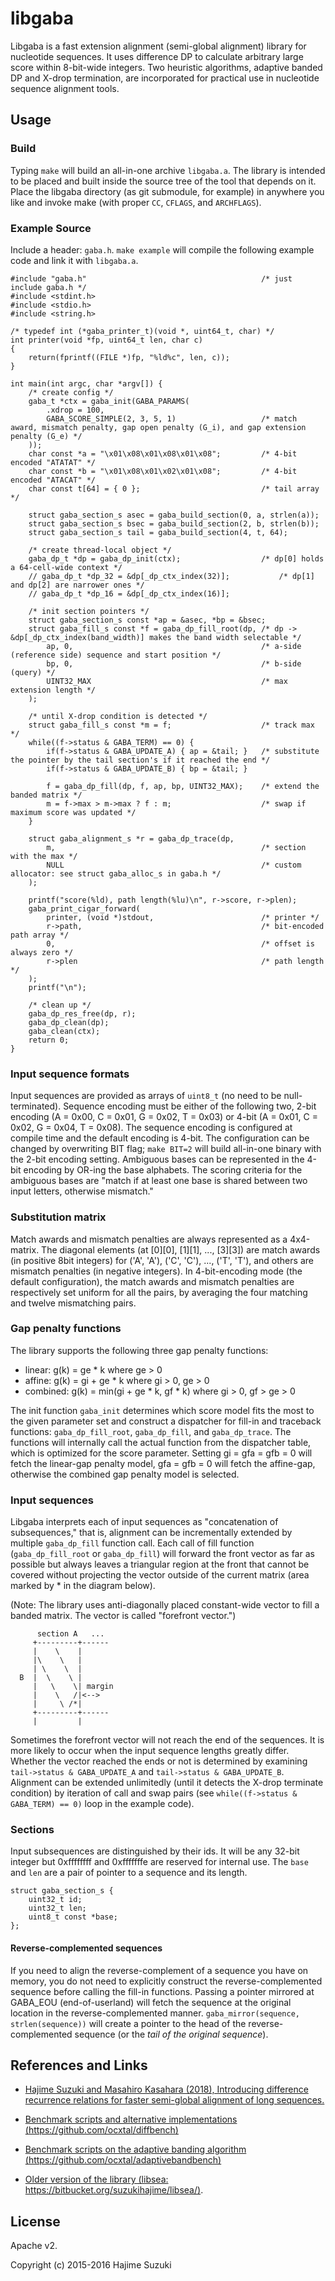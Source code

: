 # libgaba

Libgaba is a fast extension alignment (semi-global alignment) library for nucleotide sequences. It uses difference DP to calculate arbitrary large score within 8-bit-wide integers. Two heuristic algorithms, adaptive banded DP and X-drop termination, are incorporated for practical use in nucleotide sequence alignment tools.

## Usage

### Build

Typing `make` will build an all-in-one archive `libgaba.a`. The library is intended to be placed and built inside the source tree of the tool that depends on it. Place the libgaba directory (as git submodule, for example) in anywhere you like and invoke make (with proper `CC`, `CFLAGS`, and `ARCHFLAGS`).


### Example Source

Include a header: `gaba.h`. `make example` will compile the following example code and link it with `libgaba.a`.

```
#include "gaba.h"										/* just include gaba.h */
#include <stdint.h>
#include <stdio.h>
#include <string.h>

/* typedef int (*gaba_printer_t)(void *, uint64_t, char) */
int printer(void *fp, uint64_t len, char c)
{
	return(fprintf((FILE *)fp, "%ld%c", len, c));
}

int main(int argc, char *argv[]) {
	/* create config */
	gaba_t *ctx = gaba_init(GABA_PARAMS(
		.xdrop = 100,
		GABA_SCORE_SIMPLE(2, 3, 5, 1)					/* match award, mismatch penalty, gap open penalty (G_i), and gap extension penalty (G_e) */
	));
	char const *a = "\x01\x08\x01\x08\x01\x08";			/* 4-bit encoded "ATATAT" */
	char const *b = "\x01\x08\x01\x02\x01\x08";			/* 4-bit encoded "ATACAT" */
	char const t[64] = { 0 };							/* tail array */

	struct gaba_section_s asec = gaba_build_section(0, a, strlen(a));
	struct gaba_section_s bsec = gaba_build_section(2, b, strlen(b));
	struct gaba_section_s tail = gaba_build_section(4, t, 64);

	/* create thread-local object */
	gaba_dp_t *dp = gaba_dp_init(ctx);					/* dp[0] holds a 64-cell-wide context */
	// gaba_dp_t *dp_32 = &dp[_dp_ctx_index(32)];			/* dp[1] and dp[2] are narrower ones */
	// gaba_dp_t *dp_16 = &dp[_dp_ctx_index(16)];

	/* init section pointers */
	struct gaba_section_s const *ap = &asec, *bp = &bsec;
	struct gaba_fill_s const *f = gaba_dp_fill_root(dp,	/* dp -> &dp[_dp_ctx_index(band_width)] makes the band width selectable */
		ap, 0,											/* a-side (reference side) sequence and start position */
		bp, 0,											/* b-side (query) */
		UINT32_MAX										/* max extension length */
	);

	/* until X-drop condition is detected */
	struct gaba_fill_s const *m = f;					/* track max */
	while((f->status & GABA_TERM) == 0) {
		if(f->status & GABA_UPDATE_A) { ap = &tail; }	/* substitute the pointer by the tail section's if it reached the end */
		if(f->status & GABA_UPDATE_B) { bp = &tail; }

		f = gaba_dp_fill(dp, f, ap, bp, UINT32_MAX);	/* extend the banded matrix */
		m = f->max > m->max ? f : m;					/* swap if maximum score was updated */
	}

	struct gaba_alignment_s *r = gaba_dp_trace(dp,
		m,												/* section with the max */
		NULL											/* custom allocator: see struct gaba_alloc_s in gaba.h */
	);

	printf("score(%ld), path length(%lu)\n", r->score, r->plen);
	gaba_print_cigar_forward(
		printer, (void *)stdout,						/* printer */
		r->path,										/* bit-encoded path array */
		0,												/* offset is always zero */
		r->plen											/* path length */
	);
	printf("\n");

	/* clean up */
	gaba_dp_res_free(dp, r);
	gaba_dp_clean(dp);
	gaba_clean(ctx);
	return 0;
}
```

### Input sequence formats

Input sequences are provided as arrays of `uint8_t` (no need to be null-terminated). Sequence encoding must be either of the following two, 2-bit encoding (A = 0x00, C = 0x01, G = 0x02, T = 0x03) or 4-bit (A = 0x01, C = 0x02, G = 0x04, T = 0x08). The sequence encoding is configured at compile time and the default encoding is 4-bit. The configuration can be changed by overwriting BIT flag; `make BIT=2` will build all-in-one binary with the 2-bit encoding setting. Ambiguous bases can be represented in the 4-bit encoding by OR-ing the base alphabets. The scoring criteria for the ambiguous bases are "match if at least one base is shared between two input letters, otherwise mismatch."

### Substitution matrix

Match awards and mismatch penalties are always represented as a 4x4-matrix. The diagonal elements (at [0][0], [1][1], ..., [3][3]) are match awards (in positive 8bit integers) for ('A', 'A'), ('C', 'C'), ..., ('T', 'T'), and others are mismatch penalties (in negative integers). In 4-bit-encoding mode (the default configuration), the match awards and mismatch penalties are respectively set uniform for all the pairs, by averaging the four matching and twelve mismatching pairs.

### Gap penalty functions

The library supports the following three gap penalty functions:

* linear:   g(k) =          ge * k          where              ge > 0
* affine:   g(k) =     gi + ge * k          where gi > 0,      ge > 0
* combined: g(k) = min(gi + ge * k, gf * k) where gi > 0, gf > ge > 0

The init function `gaba_init` determines which score model fits the most to the given parameter set and construct a dispatcher for fill-in and traceback functions: `gaba_dp_fill_root`, `gaba_dp_fill`, and `gaba_dp_trace`. The functions will internally call the actual function from the dispatcher table, which is optimized for the score parameter. Setting gi = gfa = gfb = 0 will fetch the linear-gap penalty model, gfa = gfb = 0 will fetch the affine-gap, otherwise the combined gap penalty model is selected.

### Input sequences

Libgaba interprets each of input sequences as "concatenation of subsequences," that is, alignment can be incrementally extended by multiple `gaba_dp_fill` function call. Each call of fill function (`gaba_dp_fill_root` or `gaba_dp_fill`) will forward the front vector as far as possible but always leaves a triangular region at the front that cannot be covered without projecting the vector outside of the current matrix (area marked by * in the diagram below).

(Note: The library uses anti-diagonally placed constant-wide vector to fill a banded matrix. The vector is called "forefront vector.")

```
      section A   ...
     +---------+------
     |    \    |
     |\    \   |
     | \    \  |
  B  |  \    \ |
     |   \    \| margin
     |    \   /|<-->
     |     \ /*|
     +---------+------
     |         |
```


Sometimes the forefront vector will not reach the end of the sequences. It is more likely to occur when the input sequence lengths greatly differ. Whether the vector reached the ends or not is determined by examining `tail->status & GABA_UPDATE_A` and `tail->status & GABA_UPDATE_B`. Alignment can be extended unlimitedly (until it detects the X-drop terminate condition) by iteration of call and swap pairs (see `while((f->status & GABA_TERM) == 0)` loop in the example code).

### Sections

Input subsequences are distinguished by their ids. It will be any 32-bit integer but 0xffffffff and 0xfffffffe are reserved for internal use. The `base` and `len` are a pair of pointer to a sequence and its length.

```
struct gaba_section_s {
	uint32_t id;
	uint32_t len;
	uint8_t const *base;
};
```

#### Reverse-complemented sequences

If you need to align the reverse-complement of a sequence you have on memory, you do not need to explicitly construct the reverse-complemented sequence before calling the fill-in functions. Passing a pointer mirrored at GABA_EOU (end-of-userland) will fetch the sequence at the original location in the reverse-complemented manner. `gaba_mirror(sequence, strlen(sequence))` will create a pointer to the head of the reverse-complemented sequence (or the *tail of the original sequence*).


## References and Links

* [Hajime Suzuki and Masahiro Kasahara (2018), Introducing difference recurrence relations for faster semi-global alignment of long sequences.](https://doi.org/10.1186/s12859-018-2014-8)

* [Benchmark scripts and alternative implementations (https://github.com/ocxtal/diffbench)](https://github.com/ocxtal/diffbench)
* [Benchmark scripts on the adaptive banding algorithm (https://github.com/ocxtal/adaptivebandbench)](https://github.com/ocxtal/adaptivebandbench)
* [Older version of the library (libsea: https://bitbucket.org/suzukihajime/libsea/)](https://bitbucket.org/suzukihajime/libsea/).


## License

Apache v2.

Copyright (c) 2015-2016 Hajime Suzuki